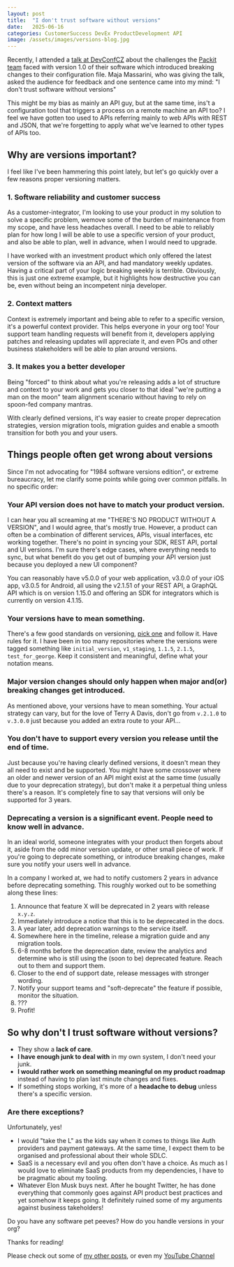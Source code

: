 ```yaml
---
layout: post
title:  "I don't trust software without versions"
date:   2025-06-16
categories: CustomerSuccess DevEx ProductDevelopment API
image: /assets/images/versions-blog.jpg
---
```


Recently, I attended a [talk at DevConfCZ](https://pretalx.devconf.info/devconf-cz-2025/talk/UTGBCF/) about the challenges the [Packit team](https://packit.dev/) faced with version 1.0 of their software which introduced breaking changes to their configuration file. Maja Massarini, who was giving the talk, asked the audience for feedback and one sentence came into my mind: "I don't trust software without versions"

This might be my bias as mainly an API guy, but at the same time, ins't a configuration tool that triggers a process on a remote machine an API too? I feel we have gotten too used to APIs referring mainly to web APIs with REST and JSON, that we're forgetting to apply what we've learned to other types of APIs too.

## Why are versions important?

I feel like I've been hammering this point lately, but let's go quickly over a few reasons proper versioning matters.

### 1. Software reliability and customer success
As a customer-integrator, I'm looking to use your product in my solution to solve a specific problem, wemove some of the burden of maintenance from my scope, and have less headaches overall. I need to be able to reliably plan for how long I will be able to use a specific version of your product, and also be able to plan, well in advance, when I would need to upgrade.

I have worked with an investment product which only offered the latest version of the software via an API, and had mandatory weekly updates. Having a critical part of your logic breaking weekly is terrible. Obviously, this is just one extreme example, but it highlights how destructive you can be, even without being an incompetent ninja developer.

### 2. Context matters

Context is extremely important and being able to refer to a specific version, it's a powerful context provider. This helps everyone in your org too! Your support team handling requests will benefit from it, developers applying patches and releasing updates will appreciate it, and even POs and other business stakeholders will be able to plan around versions.

### 3. It makes you a better developer

Being "forced" to think about what you're releasing adds a lot of structure and context to your work and gets you closer to that ideal "we're putting a man on the moon" team alignment scenario without having to rely on spoon-fed company mantras.

With clearly defined versions, it's way easier to create proper deprecation strategies, version migration tools, migration guides and enable a smooth transition for both you and your users.

## Things people often get wrong about versions

Since I'm not advocating for "1984 software versions edition", or extreme bureaucracy, let me clarify some points while going over common pitfalls. In no specific order:

### Your API version does not have to match your product version.

I can hear you all screaming at me "THERE'S NO PRODUCT WITHOUT A VERSION", and I would agree, that's mostly true. However, a product can often be a combination of different services, APIs, visual interfaces, etc working together. There's no point in syncing your SDK, REST API, portal and UI versions. I'm sure there's edge cases, where everything needs to sync, but what benefit do you get out of bumping your API version just because you deployed a new UI component?

You can reasonably have v5.0.0 of your web application, v3.0.0 of your iOS app, v3.0.5 for Android, all using the v2.1.51 of your REST API, a GraphQL API which is on version 1.15.0 and offering an SDK for integrators which is currently on version 4.1.15.

### Your versions have to mean something.

There's a few good standards on versioning, [pick one](https://semver.org/) and follow it. Have rules for it. I have been in too many repositories where the versions were tagged something like `initial_version`, `v1_staging`, `1.1.5`, `2.1.5`, `test_for_george`. Keep it consistent and meaningful, define what your notation means.

### Major version changes should only happen when major and(or) breaking changes get introduced.

As mentioned above, your versions have to mean something. Your actual strategy can vary, but for the love of Terry A Davis, don't go from `v.2.1.0` to `v.3.0.0` just because you added an extra route to your API... 

### You don't have to support every version you release until the end of time.

Just because you're having clearly defined versions, it doesn't mean they all need to exist and be supported. You might have some crossover where an older and newer version of an API might exist at the same time (usually due to your deprecation strategy), but don't make it a perpetual thing unless there's a reason. It's completely fine to say that versions will only be supported for 3 years.

### Deprecating a version is a significant event. People need to know well in advance.

In an ideal world, someone integrates with your product then forgets about it, aside from the odd minor version update, or other small piece of work. If you're going to deprecate something, or introduce breaking changes, make sure you notify your users well in advance.

In a company I worked at, we had to notify customers 2 years in advance before deprecating something. This roughly worked out to be something along these lines:
1. Announce that feature X will be deprecated in 2 years with release `x.y.z`.
2. Immediately introduce a notice that this is to be deprecated in the docs.
3. A year later, add deprecation warnings to the service itself.
4. Somewhere here in the timeline, release a migration guide and any migration tools.
5. 6-8 months before the deprecation date, review the analytics and determine who is still using the (soon to be) deprecated feature. Reach out to them and support them.
6. Closer to the end of support date, release messages with stronger wording.
7. Notify your support teams and "soft-deprecate" the feature if possible, monitor the situation.
8. ???
9. Profit!


## So why don't I trust software without versions?

- They show a **lack of care**.
- **I have enough junk to deal with** in my own system, I don't need your junk.
- **I would rather work on something meaningful on my product roadmap** instead of having to plan last minute changes and fixes.
- If something stops working, it's more of a **headache to debug** unless there's a specific version.

### Are there exceptions?

Unfortunately, yes! 

- I would "take the L" as the kids say when it comes to things like Auth providers and payment gateways. At the same time, I expect them to be organised and professional about their whole SDLC.
- SaaS is a necessary evil and you often don't have a choice. As much as I would love to eliminate SaaS products from my dependencies, I have to be pragmatic about my tooling.
- Whatever Elon Musk buys next. After he bought Twitter, he has done everything that commonly goes against API product best practices and yet somehow it keeps going. It definitely ruined some of my arguments against business takeholders!

Do you have any software pet peeves? How do you handle versions in your org?

Thanks for reading!

Please check out some of [my other posts](https://koukovistas.com/blog), or even my [YouTube Channel](https://www.youtube.com/@koukovistas)